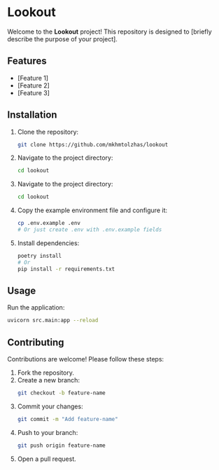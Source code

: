 # Lookout

Welcome to the **Lookout** project! This repository is designed to [briefly describe the purpose of your project].

## Features

- [Feature 1]
- [Feature 2]
- [Feature 3]

## Installation

1. Clone the repository:
    ```bash
    git clone https://github.com/mkhmtolzhas/lookout
    ```
2. Navigate to the project directory:
    ```bash
    cd lookout
    ```
3. Navigate to the project directory:
    ```bash
    cd lookout
    ```
4. Copy the example environment file and configure it:
    ```bash
    cp .env.example .env
    # Or just create .env with .env.example fields
    ```
5. Install dependencies:
    ```bash
    poetry install
    # Or
    pip install -r requirements.txt
    ```

## Usage

Run the application:
```bash
uvicorn src.main:app --reload
```

## Contributing

Contributions are welcome! Please follow these steps:

1. Fork the repository.
2. Create a new branch:
    ```bash
    git checkout -b feature-name
    ```
3. Commit your changes:
    ```bash
    git commit -m "Add feature-name"
    ```
4. Push to your branch:
    ```bash
    git push origin feature-name
    ```
5. Open a pull request.

